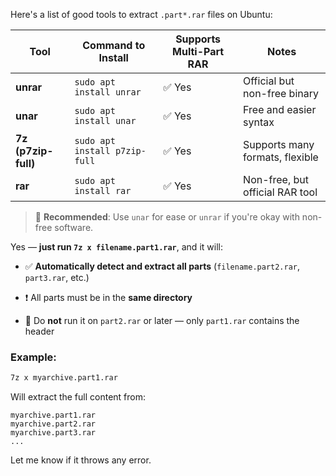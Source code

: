 Here's a list of good tools to extract `.part*.rar` files on Ubuntu:

|**Tool**|**Command to Install**|**Supports Multi-Part RAR**|**Notes**|
|---|---|---|---|
|**unrar**|`sudo apt install unrar`|✅ Yes|Official but non-free binary|
|**unar**|`sudo apt install unar`|✅ Yes|Free and easier syntax|
|**7z (p7zip-full)**|`sudo apt install p7zip-full`|✅ Yes|Supports many formats, flexible|
|**rar**|`sudo apt install rar`|✅ Yes|Non-free, but official RAR tool|

> 🔧 **Recommended**: Use `unar` for ease or `unrar` if you're okay with non-free software.



Yes — **just run `7z x filename.part1.rar`**, and it will:

- ✅ **Automatically detect and extract all parts** (`filename.part2.rar`, `part3.rar`, etc.)
    
- ❗ All parts must be in the **same directory**
    
- 🚫 Do **not** run it on `part2.rar` or later — only `part1.rar` contains the header
    

### Example:

```bash
7z x myarchive.part1.rar
```

Will extract the full content from:

```
myarchive.part1.rar
myarchive.part2.rar
myarchive.part3.rar
...
```

Let me know if it throws any error.